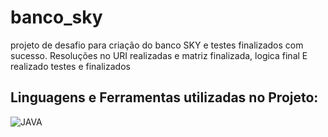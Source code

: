 # banco_sky
projeto de desafio para criação do banco SKY e testes finalizados com sucesso. Resoluções no URI realizadas e matriz finalizada, logica  final 
E realizado testes e finalizados 
## Linguagens e Ferramentas utilizadas no Projeto:

![JAVA](https://img.shields.io/badge/Java-ED8B00?style=for-the-badge&logo=openjdk&logoColor=white)
